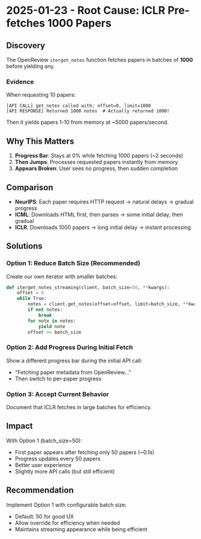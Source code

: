 # 2025-01-23 - Root Cause: ICLR Pre-fetches 1000 Papers

## Discovery

The OpenReview `iterget_notes` function fetches papers in batches of **1000** before yielding any.

### Evidence

When requesting 10 papers:
```
[API CALL] get_notes called with: offset=0, limit=1000
[API RESPONSE] Returned 1000 notes  # Actually returned 1000!
```

Then it yields papers 1-10 from memory at ~5000 papers/second.

## Why This Matters

1. **Progress Bar**: Stays at 0% while fetching 1000 papers (~2 seconds)
2. **Then Jumps**: Processes requested papers instantly from memory
3. **Appears Broken**: User sees no progress, then sudden completion

## Comparison

- **NeurIPS**: Each paper requires HTTP request → natural delays → gradual progress
- **ICML**: Downloads HTML first, then parses → some initial delay, then gradual
- **ICLR**: Downloads 1000 papers → long initial delay → instant processing

## Solutions

### Option 1: Reduce Batch Size (Recommended)

Create our own iterator with smaller batches:
```python
def iterget_notes_streaming(client, batch_size=50, **kwargs):
    offset = 0
    while True:
        notes = client.get_notes(offset=offset, limit=batch_size, **kwargs)
        if not notes:
            break
        for note in notes:
            yield note
        offset += batch_size
```

### Option 2: Add Progress During Initial Fetch

Show a different progress bar during the initial API call:
- "Fetching paper metadata from OpenReview..."
- Then switch to per-paper progress

### Option 3: Accept Current Behavior

Document that ICLR fetches in large batches for efficiency.

## Impact

With Option 1 (batch_size=50):
- First paper appears after fetching only 50 papers (~0.1s)
- Progress updates every 50 papers
- Better user experience
- Slightly more API calls (but still efficient)

## Recommendation

Implement Option 1 with configurable batch size:
- Default: 50 for good UX
- Allow override for efficiency when needed
- Maintains streaming appearance while being efficient
